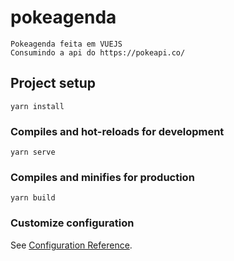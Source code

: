 # pokeagenda
```
Pokeagenda feita em VUEJS
Consumindo a api do https://pokeapi.co/
```

## Project setup
```
yarn install
```

### Compiles and hot-reloads for development
```
yarn serve
```

### Compiles and minifies for production
```
yarn build
```

### Customize configuration
See [Configuration Reference](https://cli.vuejs.org/config/).
